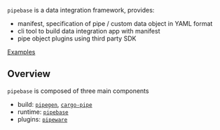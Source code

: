 `pipebase` is a data integration framework, provides:
* manifest, specification of pipe / custom data object in YAML format
* cli tool to build data integration app with manifest
* pipe object plugins using third party SDK

[Examples]

## Overview
`pipebase` is composed of three main components
* build: [`pipegen`], [`cargo-pipe`]
* runtime: [`pipebase`]
* plugins: [`pipeware`]

[`cargo-pipe`]: https://github.com/pipebase/pipebase/tree/main/cargo-pipe
[`pipebase`]: https://github.com/pipebase/pipebase/tree/main/pipebase
[`pipegen`]: https://github.com/pipebase/pipebase/tree/main/pipegen
[`pipeware`]: https://github.com/pipebase/pipebase/tree/main/pipeware
[`examples`]: https://github.com/pipebase/pipebase/tree/main/examples
[Examples]: https://github.com/pipebase/pipebase/tree/main/examples